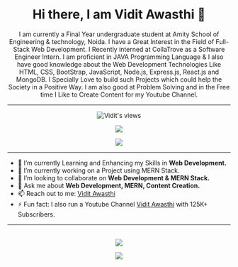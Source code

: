 
<h1 align='center'>Hi there, I am Vidit Awasthi 👋</h1>

<p align="center">I am currently a Final Year undergraduate student at Amity School of Engineering & technology, Noida. I have a Great Interest in the Field of Full-Stack Web Development. I Recently interned at CollaTrove as a Software Engineer Intern. I am proficient in JAVA Programming Language & I also have good knowledge about the Web Development Technologies Like HTML, CSS, BootStrap, JavaScript, Node.js, Express.js, React.js and MongoDB. I Specially Love to build such Projects which could help the Society in a Positive Way. I am also good at Problem Solving and in the Free time I Like to Create Content for my Youtube Channel.
</p>

<hr style="height:2px;border-width:0;color:gray;background-color:gray">


<div align='center'>
 
![Vidit's views](https://komarev.com/ghpvc/?username=ViditAwasthi)

</div>
<div align ='center'>
<!-- <p align='center'> -->
<!--  https://cdn.jsdelivr.net/npm/simple-icons@3.0.1/icons/linkedin.svg -->
<a href="https://www.linkedin.com/in/vidit-awasthi-768010195/" target="_blank"><img src="https://img.shields.io/badge/LinkedIn-0077B5?style=for-the-badge&logo=linkedin&logoColor=white">
<!--  &nbsp; &nbsp;  &nbsp; &nbsp; -->
<!--  <a href="https://www.linkedin.com/in/vidit-awasthi-768010195/" target="_blank">img src="https://img.shields.io/badge/Gmail-D14836?style=for-the-badge&logo=gmail&logoColor=white"> --> 
 
 

  
 
 
 
  <a href="https://www.instagram.com/vidit_awasthi/?hl=en" target="_blank"><img src="https://img.shields.io/badge/Instagram-E4405F?style=for-the-badge&logo=instagram&logoColor=white" ></a>
  
 
  
 


 
<!-- </p> -->
 </div>
<hr style="height:2px;border-width:0;color:gray;background-color:gray">


 
- 🌱 I’m currently Learning and Enhancing my Skills in <strong>Web Development.</strong>
- 🔭 I’m currently working on a Project using MERN Stack.
- 👯 I’m looking to collaborate on <strong>Web Development & MERN Stack.</strong>
- 💬 Ask me about <strong>Web Development, MERN, Content Creation.</strong>
- 📫 Reach out to me: <a href="https://www.linkedin.com/in/vidit-awasthi-768010195/" target="_blank">Vidit Awasthi</a>
- ⚡ Fun fact: I also run a Youtube Channel <a href="https://www.youtube.com/c/ViditAwasthi/featured" target="_blank">Vidit Awasthi</a> with 125K+ Subscribers.

<hr style="height:2px;border-width:0;color:gray;background-color:gray">

<br>

<div align="center">
<img src="https://github-readme-stats.vercel.app/api?username=ViditAwasthi&count_private=true"/>
<!-- ![Vidit's GitHub stats](https://github-readme-stats.vercel.app/api?username=ViditAwasthi&count_private=true) -->
 
<img 
  src="https://github-readme-stats.vercel.app/api/top-langs/?username=ViditAwasthi&langs_count=10&layout=compact"
/>

</div>
<!-- [![Top Langs]()](https://github.com/anuraghazra/github-readme-stats) -->




